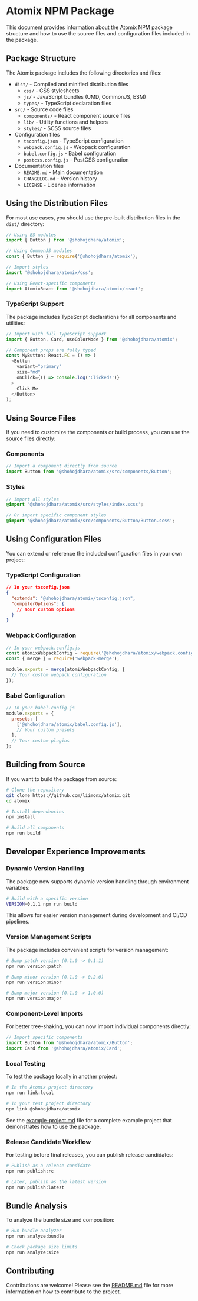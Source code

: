 # Atomix NPM Package

This document provides information about the Atomix NPM package structure and how to use the source files and configuration files included in the package.

## Package Structure

The Atomix package includes the following directories and files:

- `dist/` - Compiled and minified distribution files
  - `css/` - CSS stylesheets
  - `js/` - JavaScript bundles (UMD, CommonJS, ESM)
  - `types/` - TypeScript declaration files
- `src/` - Source code files
  - `components/` - React component source files
  - `lib/` - Utility functions and helpers
  - `styles/` - SCSS source files
- Configuration files
  - `tsconfig.json` - TypeScript configuration
  - `webpack.config.js` - Webpack configuration
  - `babel.config.js` - Babel configuration
  - `postcss.config.js` - PostCSS configuration
- Documentation files
  - `README.md` - Main documentation
  - `CHANGELOG.md` - Version history
  - `LICENSE` - License information

## Using the Distribution Files

For most use cases, you should use the pre-built distribution files in the `dist/` directory:

```js
// Using ES modules
import { Button } from '@shohojdhara/atomix';

// Using CommonJS modules
const { Button } = require('@shohojdhara/atomix');

// Import styles
import '@shohojdhara/atomix/css';

// Using React-specific components
import AtomixReact from '@shohojdhara/atomix/react';
```

### TypeScript Support

The package includes TypeScript declarations for all components and utilities:

```typescript
// Import with full TypeScript support
import { Button, Card, useColorMode } from '@shohojdhara/atomix';

// Component props are fully typed
const MyButton: React.FC = () => (
  <Button 
    variant="primary" 
    size="md"
    onClick={() => console.log('Clicked!')}
  >
    Click Me
  </Button>
);
```

## Using Source Files

If you need to customize the components or build process, you can use the source files directly:

### Components

```js
// Import a component directly from source
import Button from '@shohojdhara/atomix/src/components/Button';
```

### Styles

```scss
// Import all styles
@import '@shohojdhara/atomix/src/styles/index.scss';

// Or import specific component styles
@import '@shohojdhara/atomix/src/components/Button/Button.scss';
```

## Using Configuration Files

You can extend or reference the included configuration files in your own project:

### TypeScript Configuration

```json
// In your tsconfig.json
{
  "extends": "@shohojdhara/atomix/tsconfig.json",
  "compilerOptions": {
    // Your custom options
  }
}
```

### Webpack Configuration

```js
// In your webpack.config.js
const atomixWebpackConfig = require('@shohojdhara/atomix/webpack.config.js');
const { merge } = require('webpack-merge');

module.exports = merge(atomixWebpackConfig, {
  // Your custom webpack configuration
});
```

### Babel Configuration

```js
// In your babel.config.js
module.exports = {
  presets: [
    ['@shohojdhara/atomix/babel.config.js'],
    // Your custom presets
  ],
  // Your custom plugins
};
```

## Building from Source

If you want to build the package from source:

```bash
# Clone the repository
git clone https://github.com/liimonx/atomix.git
cd atomix

# Install dependencies
npm install

# Build all components
npm run build
```

## Developer Experience Improvements

### Dynamic Version Handling

The package now supports dynamic version handling through environment variables:

```bash
# Build with a specific version
VERSION=0.1.1 npm run build
```

This allows for easier version management during development and CI/CD pipelines.

### Version Management Scripts

The package includes convenient scripts for version management:

```bash
# Bump patch version (0.1.0 -> 0.1.1)
npm run version:patch

# Bump minor version (0.1.0 -> 0.2.0)
npm run version:minor

# Bump major version (0.1.0 -> 1.0.0)
npm run version:major
```

### Component-Level Imports

For better tree-shaking, you can now import individual components directly:

```js
// Import specific components
import Button from '@shohojdhara/atomix/Button';
import Card from '@shohojdhara/atomix/Card';
```

### Local Testing

To test the package locally in another project:

```bash
# In the Atomix project directory
npm run link:local

# In your test project directory
npm link @shohojdhara/atomix
```

See the [example-project.md](./example-project.md) file for a complete example project that demonstrates how to use the package.

### Release Candidate Workflow

For testing before final releases, you can publish release candidates:

```bash
# Publish as a release candidate
npm run publish:rc

# Later, publish as the latest version
npm run publish:latest
```

## Bundle Analysis

To analyze the bundle size and composition:

```bash
# Run bundle analyzer
npm run analyze:bundle

# Check package size limits
npm run analyze:size
```

## Contributing

Contributions are welcome! Please see the [README.md](./README.md) file for more information on how to contribute to the project.